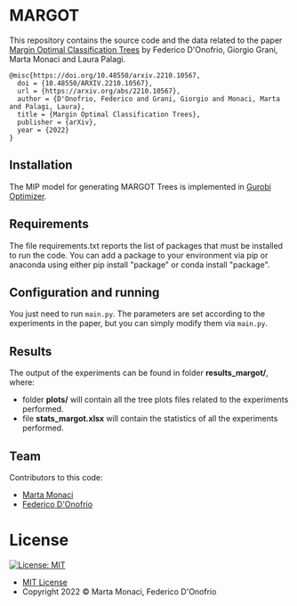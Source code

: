 # MARGOT

This repository contains the source code and the data related to the paper [Margin Optimal Classification Trees](https://arxiv.org/abs/2210.10567)
by Federico D'Onofrio, Giorgio Grani, Marta Monaci and Laura Palagi.

```
@misc{https://doi.org/10.48550/arxiv.2210.10567,
  doi = {10.48550/ARXIV.2210.10567},
  url = {https://arxiv.org/abs/2210.10567},
  author = {D'Onofrio, Federico and Grani, Giorgio and Monaci, Marta and Palagi, Laura},
  title = {Margin Optimal Classification Trees},
  publisher = {arXiv},
  year = {2022}
}
```

## Installation

The MIP model for generating MARGOT Trees is implemented in [Gurobi Optimizer](https://www.gurobi.com/solutions/gurobi-optimizer/).

## Requirements

The file requirements.txt reports the list of packages that must be installed to run the code. You can add a package to your environment via pip or anaconda using either pip install "package" or conda install "package".

## Configuration and running

You just need to run `main.py`. 
The parameters are set according to the experiments in the paper, but you can simply modify them via `main.py`. 

## Results

The output of the experiments can be found in folder **results_margot/**, where:

- folder **plots/** will contain all the tree plots files related to the experiments performed.
- file **stats_margot.xlsx** will contain the statistics of all the experiments performed.

## Team

Contributors to this code:

* [Marta Monaci](https://github.com/m-monaci)
* [Federico D'Onofrio](https://github.com/fededonofrio)

# License

[![License: MIT](https://img.shields.io/badge/License-MIT-yellow.svg)](https://opensource.org/licenses/MIT)

* [MIT License](https://opensource.org/licenses/mit-license.php)
* Copyright 2022 © Marta Monaci, Federico D'Onofrio
